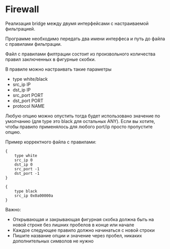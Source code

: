 # Firewall

Реализация bridge между двумя интерфейсами с настраиваемой фильтрацией.

Программе необходимо передать два имени интерфеса и путь до файла с правилами фильтрации.

Файл с правилами филтрации состоит из произвольного количества правил заключенных в фигурные скобки.

В правиле можно настраивать такие параметры
* type white/black
* src_ip IP
* dst_ip IP
* src_port PORT
* dst_port PORT
* protocol NAME

Любую опцию можно опустить тогда будет использовано значение по умолчанию (для type это black для остальных ANY). Если вы хотите, чтобы правило применялось для любого port/ip просто пропустите опцию.

Пример корректного файла с правилами:
```
{
    type white
    src_ip 0
    dst_ip 0
    src_port -1
    dst_port -1
}

{
    type black
    src_ip 0x0a00000a
}
```
Важно:
* Открывающая и закрывающая фигурная скобка должна быть на новой строке без лишних пробелов в конце или начале
* Каждое следующее правило должно начинаться с новой строки
* Пишите название опции и значение через пробел, никаких дополнительных символов не нужно
